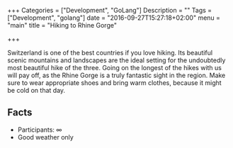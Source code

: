 +++
Categories = ["Development", "GoLang"]
Description = ""
Tags = ["Development", "golang"]
date = "2016-09-27T15:27:18+02:00"
menu = "main"
title = "Hiking to Rhine Gorge"

+++

Switzerland is one of the best countries if you love hiking. Its beautiful scenic mountains and landscapes are the ideal setting for the undoubtedly most beautiful hike of the three. Going on the longest of the hikes with us will pay off, as the Rhine Gorge is a truly fantastic sight in the region. Make sure to wear appropriate shoes and bring warm clothes, because it might be cold on that day.

## Facts
* Participants: ∞
* Good weather only
